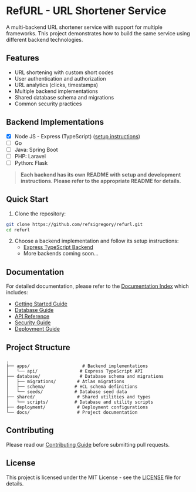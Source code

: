 # RefURL - URL Shortener Service

A multi-backend URL shortener service with support for multiple frameworks. This project demonstrates how to build the same service using different backend technologies.

## Features

- URL shortening with custom short codes
- User authentication and authorization
- URL analytics (clicks, timestamps)
- Multiple backend implementations
- Shared database schema and migrations
- Common security practices

## Backend Implementations

- [x] Node JS - Express (TypeScript) ([setup instructions](./apps/api/express-typescript-api/README.md))
- [ ] Go
- [ ] Java: Spring Boot
- [ ] PHP: Laravel
- [ ] Python: Flask

> **Each backend has its own README with setup and development instructions. Please refer to the appropriate README for details.**

## Quick Start

1. Clone the repository:
```bash
git clone https://github.com/refsigregory/refurl.git
cd refurl
```

2. Choose a backend implementation and follow its setup instructions:
   - [Express TypeScript Backend](./apps/api/express-typescript-api/README.md)
   - More backends coming soon...

## Documentation

For detailed documentation, please refer to the [Documentation Index](./docs/README.md) which includes:

- [Getting Started Guide](./docs/getting-started.md)
- [Database Guide](./docs/database.md)
- [API Reference](./docs/api-reference.md)
- [Security Guide](./docs/security.md)
- [Deployment Guide](./docs/deployment.md)

## Project Structure

```
.
├── apps/                    # Backend implementations
│   └── api/                # Express TypeScript API
├── database/               # Database schema and migrations
│   ├── migrations/        # Atlas migrations
│   ├── schema/           # HCL schema definitions
│   └── seeds/            # Database seed data
├── shared/                # Shared utilities and types
│   └── scripts/          # Database and utility scripts
├── deployment/            # Deployment configurations
└── docs/                  # Project documentation
```

## Contributing

Please read our [Contributing Guide](./docs/contributing.md) before submitting pull requests.

## License

This project is licensed under the MIT License - see the [LICENSE](LICENSE) file for details.